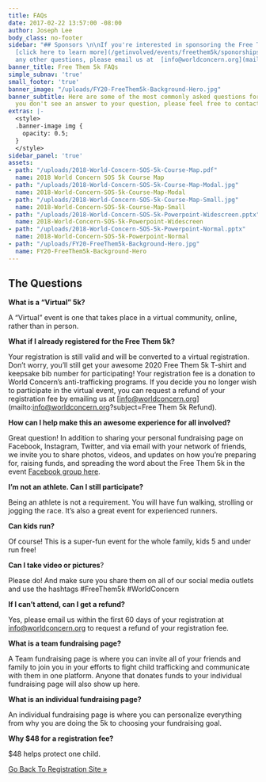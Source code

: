 ```yaml
---
title: FAQs
date: 2017-02-22 13:57:00 -08:00
author: Joseph Lee
body_class: no-footer
sidebar: "## Sponsors \n\nIf you're interested in sponsoring the Free Them 5k, please
  [click here to learn more](/getinvolved/events/freethem5k/sponorships). \n\nFor
  any other questions, please email us at  [info@worldconcern.org](mailto:info@worldconcern.org?subject=Free%20Them%205k%20Question)."
banner_title: Free Them 5k FAQs
simple_subnav: 'true'
small_footer: 'true'
banner_image: "/uploads/FY20-FreeThem5k-Background-Hero.jpg"
banner_subtitle: Here are some of the most commonly asked questions for the 5k. If
  you don't see an answer to your question, please feel free to contact us.
extras: |-
  <style>
  .banner-image img {
    opacity: 0.5;
  }
  </style>
sidebar_panel: 'true'
assets:
- path: "/uploads/2018-World-Concern-SOS-5k-Course-Map.pdf"
  name: 2018 World Concern SOS 5k Course Map
- path: "/uploads/2018-World-Concern-SOS-5k-Course-Map-Modal.jpg"
  name: 2018-World-Concern-SOS-5k-Course-Map-Modal
- path: "/uploads/2018-World-Concern-SOS-5k-Course-Map-Small.jpg"
  name: 2018-World-Concern-SOS-5k-Course-Map-Small
- path: "/uploads/2018-World-Concern-SOS-5k-Powerpoint-Widescreen.pptx"
  name: 2018-World-Concern-SOS-5k-Powerpoint-Widescreen
- path: "/uploads/2018-World-Concern-SOS-5k-Powerpoint-Normal.pptx"
  name: 2018-World-Concern-SOS-5k-Powerpoint-Normal
- path: "/uploads/FY20-FreeThem5k-Background-Hero.jpg"
  name: FY20-FreeThem5k-Background-Hero
---
```


## The Questions

**What is a “Virtual” 5k?**

A “Virtual” event is one that takes place in a virtual community, online, rather than in person.

**What if I already registered for the Free Them 5k?**

Your registration is still valid and will be converted to a virtual registration. Don’t worry, you’ll still get your awesome 2020 Free Them 5k T-shirt and keepsake bib number for participating! Your registration fee is a donation to World Concern’s anti-trafficking programs. If you decide you no longer wish to participate in the virtual event, you can request a refund of your registration fee by emailing us at [info@worldconcern.org](mailto:info@worldconcern.org?subject=Free Them 5k Refund). 

**How can I help make this an awesome experience for all involved?**

Great question! In addition to sharing your personal fundraising page on Facebook, Instagram, Twitter, and via email with your network of friends, we invite you to share photos, videos, and updates on how you’re preparing for, raising funds, and spreading the word about the Free Them 5k in the event [Facebook group here](https://www.facebook.com/events/2908843806008555/).   

**I’m not an athlete. Can I still participate?**

Being an athlete is not a requirement. You will have fun walking, strolling or jogging the race. It’s also a great event for experienced runners.

**Can kids run?**

Of course! This is a super-fun event for the whole family, kids 5 and under run free!

**Can I take video or pictures**?

Please do! And make sure you share them on all of our social media outlets and use the hashtags #FreeThem5k #WorldConcern

**If I can’t attend, can I get a refund?**

Yes, please email us within the first 60 days of your registration at [info@worldconcern.org](mailto:info@worldconcern.org) to request a refund of your registration fee.

**What is a team fundraising page?**

A Team fundraising page is where you can invite all of your friends and family to join you in your efforts to fight child trafficking and communicate with them in one platform. Anyone that donates funds to your individual fundraising page will also show up here.

**What is an individual fundraising page?**

An individual fundraising page is where you can personalize everything from why you are doing the 5k to choosing your fundraising goal.

**Why $48 for a registration fee?**

$48 helps protect one child.

<a href="https://worldconcern.org/5k" title="Register Now" class="button secondary full">Go Back To Registration Site »</a>
